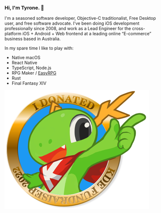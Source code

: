 ### Hi, I'm Tyrone. 👋

I'm a seasoned software developer, Objective-C traditionalist, Free Desktop user, and free software advocate. I’ve been doing iOS development professionally since 2008, and work as a Lead Engineer for the cross-platform iOS + Android + Web frontend at a leading online “E-commerce” business based in Australia.

In my spare time I like to play with:

- Native macOS
- React Native
- TypeScript, Node.js
- RPG Maker / [EasyRPG](https://github.com/easyrpg)
- Rust
- Final Fantasy XIV

![I donated to KDE!](/img/badge_konqi.png)

